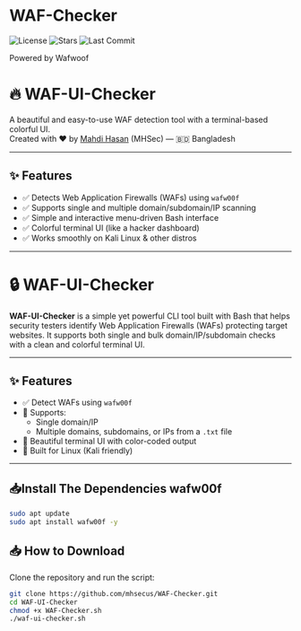 # WAF-Checker
![License](https://img.shields.io/github/license/mhsecus/WAF-UI-Checker)
![Stars](https://img.shields.io/github/stars/mhsecus/WAF-UI-Checker?style=social)
![Last Commit](https://img.shields.io/github/last-commit/mhsecus/WAF-UI-Checker)

Powered by Wafwoof

# 🔥 WAF-UI-Checker

A beautiful and easy-to-use WAF detection tool with a terminal-based colorful UI.  
Created with ❤️ by [Mahdi Hasan](https://github.com/mhsecus) (MHSec) — 🇧🇩 Bangladesh

---

## ✨ Features

- ✅ Detects Web Application Firewalls (WAFs) using `wafw00f`
- ✅ Supports single and multiple domain/subdomain/IP scanning
- ✅ Simple and interactive menu-driven Bash interface
- ✅ Colorful terminal UI (like a hacker dashboard)
- ✅ Works smoothly on Kali Linux & other distros

---
# 🔒 WAF-UI-Checker

**WAF-UI-Checker** is a simple yet powerful CLI tool built with Bash that helps security testers identify Web Application Firewalls (WAFs) protecting target websites. It supports both single and bulk domain/IP/subdomain checks with a clean and colorful terminal UI.

---

## ✨ Features

- ✅ Detect WAFs using `wafw00f`
- 🔢 Supports:
  - Single domain/IP
  - Multiple domains, subdomains, or IPs from a `.txt` file
- 🎨 Beautiful terminal UI with color-coded output
- 🐧 Built for Linux (Kali friendly)

---

## 📥Install The Dependencies wafw00f

```bash
sudo apt update
sudo apt install wafw00f -y
```

## 📥 How to Download

Clone the repository and run the script:

```bash
git clone https://github.com/mhsecus/WAF-Checker.git
cd WAF-UI-Checker
chmod +x WAF-Checker.sh
./waf-ui-checker.sh
```

